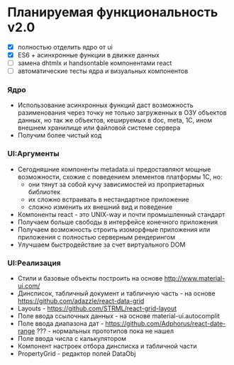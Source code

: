 # Планируемая функциональность v2.0

- [x] полностью отделить ядро от ui
- [x] ES6 + асинхронные функции в движке данных
- [ ] замена dhtmlx и handsontable компонентами react
- [ ] автоматические тесты ядра и визуальных компонентов
 
### Ядро
- Использование асинхронных функций даст возможность разименования через точку не только загруженных в ОЗУ объектов данных, но так же объектов, кешируемых в doc, meta, 1С, ином внешнем хранилище или файловой системе сервера
- Получим более чистый код

### UI:Аргументы
- Сегодняшние компоненты metadata.ui предоставляют мощные возможности, схожие с поведением элементов платформы 1С, но:
  + они тянут за собой кучу зависимостей из проприетарных библиотек
  + их сложно встраивать в нестандартное приложение
  + сложно изменить их внешний вид и поведение
- Компоненты react - это UNIX-way и почти промышленный стандарт
- Получаем больше свободы в интерфейсе конечного приложения
- Получаем возможность строить изоморфные приложения или приложения с полностью серверным рендерингом
- Улучшаем быстродействие за счет виртуального DOM
  
### UI:Реализация
- Стили и базовые объекты построить на основе http://www.material-ui.com/
- Динсписок, табличный документ и табличную часть - на основе https://github.com/adazzle/react-data-grid
- Layouts - https://github.com/STRML/react-grid-layout
- Поле ввода ссылочных данных - на основе material-ui.autocomplit
- Поле ввода диапазона дат - https://github.com/Adphorus/react-date-range ??? - нормальных прототипов пока не нашел
- Поле ввода числа с калькулятором
- Компонент настроек отбора динсписка и табличной части
- PropertyGrid - редактор полей DataObj